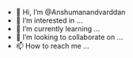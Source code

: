 - 👋 Hi, I’m @Anshumanandvarddan
- 👀 I’m interested in ...
- 🌱 I’m currently learning ...
- 💞️ I’m looking to collaborate on ...
- 📫 How to reach me ...

<!---
Anshumanandvarddan/Anshumanandvarddan is a ✨ special ✨ repository because its `README.md` (this file) appears on your GitHub profile.
You can click the Preview link to take a look at your changes.
--->
